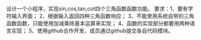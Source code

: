 设计一个小程序，实现sin,cos,tan,cot四个三角函数函数功能。
要求：1、要有字符输入界面；
      2、根据输入返回四种三角函数响应；
      3、不能使用系统自带的三角函数函数，只能使用加减乘除基本运算来实现；
      4、函数的实现部分都要用两种语言实现；
      5、使用github合作开发，成员通过github提交各自代码模块。
      
